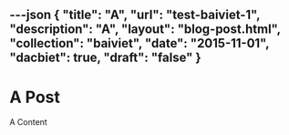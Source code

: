 ---json
{
"title": "A",
"url": "test-baiviet-1",
"description": "A",
"layout": "blog-post.html",
"collection": "baiviet",
"date": "2015-11-01",
"dacbiet": true,
"draft": "false"
}
---

# A Post #

A Content
